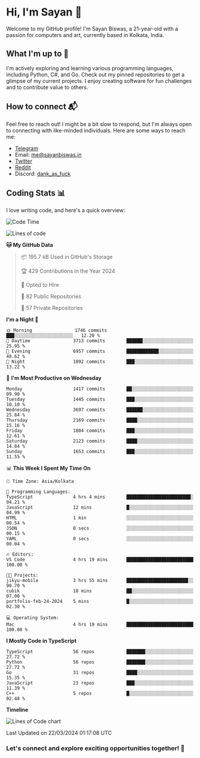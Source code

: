# Hi, I'm Sayan 👋

Welcome to my GitHub profile! I'm Sayan Biswas, a 21-year-old with a passion for computers and art, currently based in Kolkata, India.

## What I'm up to 🚀

I'm actively exploring and learning various programming languages, including Python, C#, and Go. Check out my pinned repositories to get a glimpse of my current projects. I enjoy creating software for fun challenges and to contribute value to others.

## How to connect 📬

Feel free to reach out! I might be a bit slow to respond, but I'm always open to connecting with like-minded individuals. Here are some ways to reach me:

- [Telegram](https://t.me/dank_as_fuck)
- Email: [me@sayanbiswas.in](mailto:me@sayanbiswas.in)
- [Twitter](https://twitter.com/TheDankDel)
- [Reddit](https://www.reddit.com/user/dank_as_fuck_/)
- Discord: [dank_as_fuck](https://discordapp.com/users/506536929152466945)

## Coding Stats 📊

I love writing code, and here's a quick overview:

<!--START_SECTION:waka-->
![Code Time](http://img.shields.io/badge/Code%20Time-1%2C575%20hrs%208%20mins-blue)

![Lines of code](https://img.shields.io/badge/From%20Hello%20World%20I%27ve%20Written-7.9%20million%20lines%20of%20code-blue)

**🐱 My GitHub Data** 

> 📦 195.7 kB Used in GitHub's Storage 
 > 
> 🏆 429 Contributions in the Year 2024
 > 
> 💼 Opted to Hire
 > 
> 📜 82 Public Repositories 
 > 
> 🔑 57 Private Repositories 
 > 
**I'm a Night 🦉** 

```text
🌞 Morning                1746 commits        ███░░░░░░░░░░░░░░░░░░░░░░   12.20 % 
🌆 Daytime                3713 commits        ██████░░░░░░░░░░░░░░░░░░░   25.95 % 
🌃 Evening                6957 commits        ████████████░░░░░░░░░░░░░   48.62 % 
🌙 Night                  1892 commits        ███░░░░░░░░░░░░░░░░░░░░░░   13.22 % 
```
📅 **I'm Most Productive on Wednesday** 

```text
Monday                   1417 commits        ██░░░░░░░░░░░░░░░░░░░░░░░   09.90 % 
Tuesday                  1445 commits        ███░░░░░░░░░░░░░░░░░░░░░░   10.10 % 
Wednesday                3697 commits        ██████░░░░░░░░░░░░░░░░░░░   25.84 % 
Thursday                 2169 commits        ████░░░░░░░░░░░░░░░░░░░░░   15.16 % 
Friday                   1804 commits        ███░░░░░░░░░░░░░░░░░░░░░░   12.61 % 
Saturday                 2123 commits        ████░░░░░░░░░░░░░░░░░░░░░   14.84 % 
Sunday                   1653 commits        ███░░░░░░░░░░░░░░░░░░░░░░   11.55 % 
```


📊 **This Week I Spent My Time On** 

```text
🕑︎ Time Zone: Asia/Kolkata

💬 Programming Languages: 
TypeScript               4 hrs 4 mins        ████████████████████████░   94.21 % 
JavaScript               12 mins             █░░░░░░░░░░░░░░░░░░░░░░░░   04.99 % 
HTML                     1 min               ░░░░░░░░░░░░░░░░░░░░░░░░░   00.54 % 
JSON                     0 secs              ░░░░░░░░░░░░░░░░░░░░░░░░░   00.15 % 
YAML                     0 secs              ░░░░░░░░░░░░░░░░░░░░░░░░░   00.04 % 

🔥 Editors: 
VS Code                  4 hrs 19 mins       █████████████████████████   100.00 % 

🐱‍💻 Projects: 
jikyu-mobile             3 hrs 55 mins       ███████████████████████░░   90.70 % 
cubik                    18 mins             ██░░░░░░░░░░░░░░░░░░░░░░░   07.00 % 
portfolio-feb-24-2024    5 mins              █░░░░░░░░░░░░░░░░░░░░░░░░   02.30 % 

💻 Operating System: 
Mac                      4 hrs 19 mins       █████████████████████████   100.00 % 
```

**I Mostly Code in TypeScript** 

```text
TypeScript               56 repos            ███████░░░░░░░░░░░░░░░░░░   27.72 % 
Python                   56 repos            ███████░░░░░░░░░░░░░░░░░░   27.72 % 
Go                       31 repos            ████░░░░░░░░░░░░░░░░░░░░░   15.35 % 
JavaScript               23 repos            ███░░░░░░░░░░░░░░░░░░░░░░   11.39 % 
C++                      5 repos             █░░░░░░░░░░░░░░░░░░░░░░░░   02.48 % 
```



**Timeline**

![Lines of Code chart](https://raw.githubusercontent.com/Dank-del/Dank-del/main/assets/bar_graph.png)


 Last Updated on 22/03/2024 01:17:08 UTC
<!--END_SECTION:waka-->

### Let's connect and explore exciting opportunities together! 🚀
